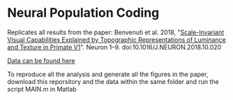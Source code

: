 # Neural Population Coding

Replicates all results from the paper: Benvenuti et al. 2018, 
"[Scale-Invariant Visual Capabilities Explained by Topographic Representations of Luminance and Texture in Primate V1](https://www.sciencedirect.com/science/article/pii/S0896627318309085)". 
Neuron 1–9.  doi:10.1016/J.NEURON.2018.10.020

[Data can be found here](https://data.mendeley.com/datasets/5hr36rp3rz/3)

To reproduce all the analysis and generate all the figures in the paper, download this reporsitory and the data within the same folder and run the script MAIN.m in Matlab
